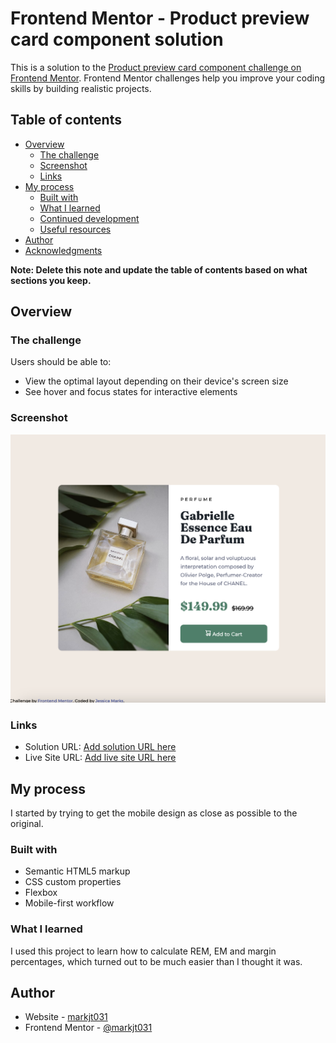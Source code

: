 # Frontend Mentor - Product preview card component solution

This is a solution to the [Product preview card component challenge on Frontend Mentor](https://www.frontendmentor.io/challenges/product-preview-card-component-GO7UmttRfa). Frontend Mentor challenges help you improve your coding skills by building realistic projects. 

## Table of contents

- [Overview](#overview)
  - [The challenge](#the-challenge)
  - [Screenshot](#screenshot)
  - [Links](#links)
- [My process](#my-process)
  - [Built with](#built-with)
  - [What I learned](#what-i-learned)
  - [Continued development](#continued-development)
  - [Useful resources](#useful-resources)
- [Author](#author)
- [Acknowledgments](#acknowledgments)

**Note: Delete this note and update the table of contents based on what sections you keep.**

## Overview

### The challenge

Users should be able to:

- View the optimal layout depending on their device's screen size
- See hover and focus states for interactive elements

### Screenshot

![](Screenshot%202023-05-08%20at%207.21.57%20PM.png)


### Links

- Solution URL: [Add solution URL here](https://your-solution-url.com)
- Live Site URL: [Add live site URL here](https://your-live-site-url.com)

## My process

I started by trying to get the mobile design as close as possible to the original. 

### Built with

- Semantic HTML5 markup
- CSS custom properties
- Flexbox
- Mobile-first workflow


### What I learned

I used this project to learn how to calculate REM, EM and margin percentages, which turned out to be much easier than I thought it was.



## Author

- Website - [markjt031](https://github.com/markjt031)
- Frontend Mentor - [@markjt031](https://www.frontendmentor.io/profile/markjt031)


